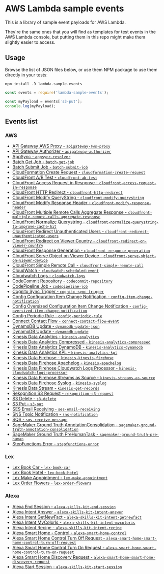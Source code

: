 # AWS Lambda sample events

This is a library of sample event payloads for AWS Lambda.

They're the same ones that you will find as templates for test events in the
AWS Lambda console, but putting them in this repo might make them slightly
easier to access.

## Usage

Browse the list of JSON files below, or use them NPM package to use them
directly in your tests:

```shell
npm install -D lambda-sample-events
```

```javascript
const events = require('lambda-sample-events');

const myPayload = events['s3-put'];
console.log(myPayload);
```

## Events list

<!-- Note for editors: everything below this comment is auto-generated. -->

### AWS

* [API Gateway AWS Proxy - `apigateway-aws-proxy`](events/aws/apigateway-aws-proxy.json)
* [API Gateway Authorizer - `apigateway-authorizer`](events/aws/apigateway-authorizer.json)
* [AppSync - `appsync-resolver`](events/aws/appsync-resolver.json)
* [Batch Get Job - `batch-get-job`](events/aws/batch-get-job.json)
* [Batch Submit Job - `batch-submit-job`](events/aws/batch-submit-job.json)
* [CloudFormation Create Request - `cloudformation-create-request`](events/aws/cloudformation-create-request.json)
* [CloudFront A/B Test - `cloudfront-ab-test`](events/aws/cloudfront-ab-test.json)
* [CloudFront Access Request in Response - `cloudfront-access-request-in-response`](events/aws/cloudfront-access-request-in-response.json)
* [CloudFront HTTP Redirect - `cloudfront-http-redirect`](events/aws/cloudfront-http-redirect.json)
* [CloudFront Modify QueryString - `cloudfront-modify-querystring`](events/aws/cloudfront-modify-querystring.json)
* [CloudFront Modify Response Header - `cloudfront-modify-response-header`](events/aws/cloudfront-modify-response-header.json)
* [CloudFront Multiple Remote Calls Aggregate Response - `cloudfront-multiple-remote-calls-aggregate-response`](events/aws/cloudfront-multiple-remote-calls-aggregate-response.json)
* [CloudFront Normalize Querystring - `cloudfront-normalize-querystring-to-improve-cache-hit`](events/aws/cloudfront-normalize-querystring-to-improve-cache-hit.json)
* [CloudFront Redirect Unauthenticated Users - `cloudfront-redirect-unauthenticated-users`](events/aws/cloudfront-redirect-unauthenticated-users.json)
* [CloudFront Redirect on Viewer Country - `cloudfront-redirect-on-viewer-country`](events/aws/cloudfront-redirect-on-viewer-country.json)
* [CloudFront Response Generation - `cloudfront-response-generation`](events/aws/cloudfront-response-generation.json)
* [CloudFront Serve Object on Viewer Device - `cloudfront-serve-object-on-viewer-device`](events/aws/cloudfront-serve-object-on-viewer-device.json)
* [CloudFront Simple Remote Call - `cloudfront-simple-remote-call`](events/aws/cloudfront-simple-remote-call.json)
* [CloudWatch - `cloudwatch-scheduled-event`](events/aws/cloudwatch-scheduled-event.json)
* [Cloudwatch Logs - `cloudwatch-logs`](events/aws/cloudwatch-logs.json)
* [CodeCommit Repository - `codecommit-repository`](events/aws/codecommit-repository.json)
* [CodePipeline Job - `codepipeline-job`](events/aws/codepipeline-job.json)
* [Cognito Sync Trigger - `cognito-sync-trigger`](events/aws/cognito-sync-trigger.json)
* [Config Configuration Item Change Notification - `config-item-change-notification`](events/aws/config-item-change-notification.json)
* [Config Oversized Configuration Item Change Notification - `config-oversized-item-change-notification`](events/aws/config-oversized-item-change-notification.json)
* [Config Periodic Rule - `config-periodic-rule`](events/aws/config-periodic-rule.json)
* [Connect Contact Flow - `connect-contact-flow-event`](events/aws/connect-contact-flow-event.json)
* [DynamoDB Update - `dynamodb-update-json`](events/aws/dynamodb-update-json.json)
* [DynamoDB Update - `dynamodb-update`](events/aws/dynamodb-update.json)
* [Kinesis Data Analytics - `kinesis-analytics`](events/aws/kinesis-analytics.json)
* [Kinesis Data Analytics Compressed - `kinesis-analytics-compressed`](events/aws/kinesis-analytics-compressed.json)
* [Kinesis Data Analytics DynamoDB - `kinesis-analytics-dynamodb`](events/aws/kinesis-analytics-dynamodb.json)
* [Kinesis Data Analytics KPL - `kinesis-analytics-kpl`](events/aws/kinesis-analytics-kpl.json)
* [Kinesis Data Firehose - `kinesis-kinesis-firehose`](events/aws/kinesis-kinesis-firehose.json)
* [Kinesis Data Firehose Apachelog - `kinesis-apachelog`](events/aws/kinesis-apachelog.json)
* [Kinesis Data Firehose Cloudwatch Logs Processor - `kinesis-cloudwatch-logs-processor`](events/aws/kinesis-cloudwatch-logs-processor.json)
* [Kinesis Data Firehose Streams as Source - `kinesis-streams-as-source`](events/aws/kinesis-streams-as-source.json)
* [Kinesis Data Firehose Syslog - `kinesis-syslog`](events/aws/kinesis-syslog.json)
* [Kinesis Data Stream - `kinesis-get-records`](events/aws/kinesis-get-records.json)
* [Rekognition S3 Request - `rekognition-s3-request`](events/aws/rekognition-s3-request.json)
* [S3 Delete - `s3-delete`](events/aws/s3-delete.json)
* [S3 Put - `s3-put`](events/aws/s3-put.json)
* [SES Email Receiving - `ses-email-receiving`](events/aws/ses-email-receiving.json)
* [SNS Topic Notification - `sns-notification`](events/aws/sns-notification.json)
* [SQS - `sqs-receive-message`](events/aws/sqs-receive-message.json)
* [SageMaker Ground Truth AnnotationConsolidation - `sagemaker-ground-truth-annotation-consolidation`](events/aws/sagemaker-ground-truth-annotation-consolidation.json)
* [SageMaker Ground Truth PreHumanTask - `sagemaker-ground-truth-pre-human`](events/aws/sagemaker-ground-truth-pre-human.json)
* [StepFunctions Error - `stepfunctions-error`](events/aws/stepfunctions-error.json)

### Lex

* [Lex Book Car - `lex-book-car`](events/lex/lex-book-car.json)
* [Lex Book Hotel - `lex-book-hotel`](events/lex/lex-book-hotel.json)
* [Lex Make Appointment - `lex-make-appointment`](events/lex/lex-make-appointment.json)
* [Lex Order Flowers - `lex-order-flowers`](events/lex/lex-order-flowers.json)

### Alexa

* [Alexa End Session - `alexa-skills-kit-end-session`](events/alexa/alexa-skills-kit-end-session.json)
* [Alexa Intent Answer - `alexa-skills-kit-intent-answer`](events/alexa/alexa-skills-kit-intent-answer.json)
* [Alexa Intent GetNewFact - `alexa-skills-kit-intent-getnewfact`](events/alexa/alexa-skills-kit-intent-getnewfact.json)
* [Alexa Intent MyColorIs - `alexa-skills-kit-intent-mycoloris`](events/alexa/alexa-skills-kit-intent-mycoloris.json)
* [Alexa Intent Recipe - `alexa-skills-kit-intent-recipe`](events/alexa/alexa-skills-kit-intent-recipe.json)
* [Alexa Smart Home - Control - `alexa-smart-home-control`](events/alexa/alexa-smart-home-control.json)
* [Alexa Smart Home Control Turn Off Request - `alexa-smart-home-smart-home-control-turn-off-request`](events/alexa/alexa-smart-home-smart-home-control-turn-off-request.json)
* [Alexa Smart Home Control Turn On Request - `alexa-smart-home-smart-home-control-turn-on-request`](events/alexa/alexa-smart-home-smart-home-control-turn-on-request.json)
* [Alexa Smart Home Discovery Request - `alexa-smart-home-smart-home-discovery-request`](events/alexa/alexa-smart-home-smart-home-discovery-request.json)
* [Alexa Start Session - `alexa-skills-kit-start-session`](events/alexa/alexa-skills-kit-start-session.json)
